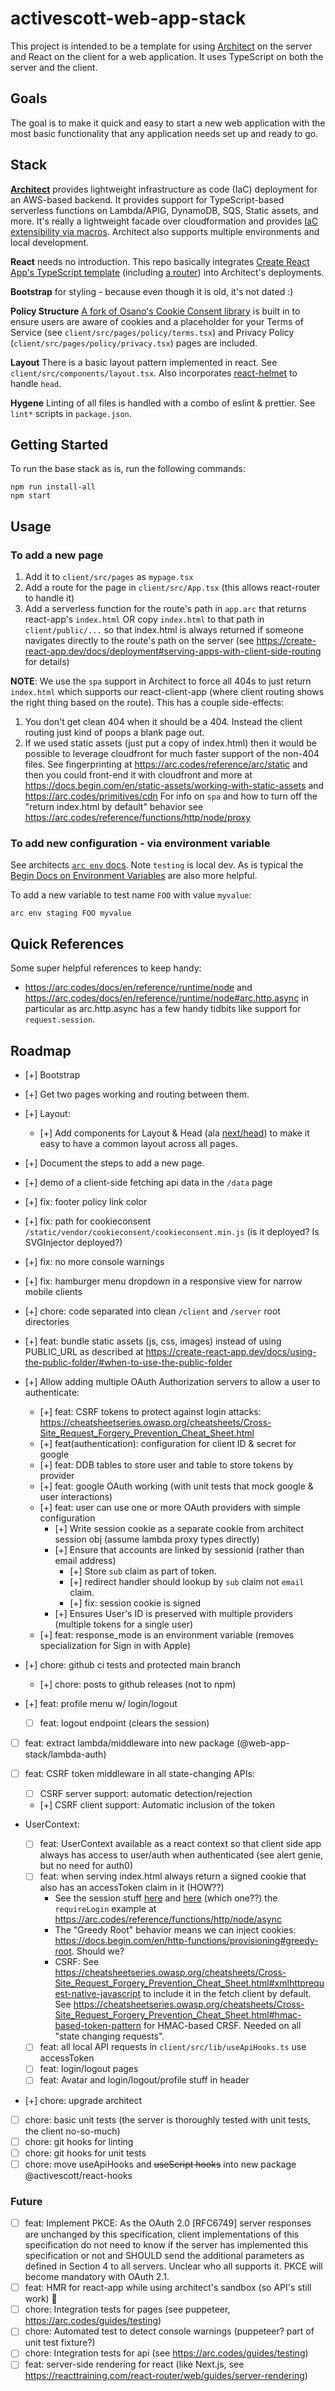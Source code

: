 # activescott-web-app-stack

This project is intended to be a template for using [Architect](https://arc.codes/) on the server and React on the client for a web application. It uses TypeScript on both the server and the client.

## Goals

The goal is to make it quick and easy to start a new web application with the most basic functionality that any application needs set up and ready to go.

## Stack

**[Architect](https://arc.codes/)** provides lightweight infrastructure as code (IaC) deployment for an AWS-based backend. It provides support for TypeScript-based serverless functions on Lambda/APIG, DynamoDB, SQS, Static assets, and more. It's really a lightweight facade over cloudformation and provides [IaC extensibility via macros](https://arc.codes/primitives/macros).
Architect also supports multiple environments and local development.

**React** needs no introduction. This repo basically integrates [Create React App's TypeScript template](https://create-react-app.dev/docs/adding-typescript/) (including [a router](https://create-react-app.dev/docs/adding-a-router)) into Architect's deployments.

**Bootstrap** for styling - because even though it is old, it's not dated :)

**Policy Structure** [A fork of Osano's Cookie Consent library](https://github.com/activescott/cookieconsent) is built in to ensure users are aware of cookies and a placeholder for your Terms of Service (see `client/src/pages/policy/terms.tsx`) and Privacy Policy (`client/src/pages/policy/privacy.tsx`) pages are included.

**Layout** There is a basic layout pattern implemented in react. See `client/src/components/layout.tsx`. Also incorporates [react-helmet](https://github.com/nfl/react-helmet) to handle `head`.

**Hygene** Linting of all files is handled with a combo of eslint & prettier. See `lint*` scripts in `package.json`.

## Getting Started

To run the base stack as is, run the following commands:

    npm run install-all
    npm start

## Usage

### To add a new page

1. Add it to `client/src/pages` as `mypage.tsx`
2. Add a route for the page in `client/src/App.tsx` (this allows react-router to handle it)
3. Add a serverless function for the route's path in `app.arc` that returns react-app's `index.html` OR copy `index.html` to that path in `client/public/...` so that index.html is always returned if someone navigates directly to the route's path on the server (see https://create-react-app.dev/docs/deployment#serving-apps-with-client-side-routing for details)

**NOTE**: We use the `spa` support in Architect to force all 404s to just return `index.html` which supports our react-client-app (where client routing shows the right thing based on the route). This has a couple side-effects:

1. You don't get clean 404 when it should be a 404. Instead the client routing just kind of poops a blank page out.
2. If we used static assets (just put a copy of index.html) then it would be possible to leverage cloudfront for much faster support of the non-404 files. See fingerprinting at https://arc.codes/reference/arc/static and then you could front-end it with cloudfront and more at https://docs.begin.com/en/static-assets/working-with-static-assets and https://arc.codes/primitives/cdn
   For info on `spa` and how to turn off the "return index.html by default" behavior see https://arc.codes/reference/functions/http/node/proxy

### To add new configuration - via environment variable

See architects [`arc env` docs](https://arc.codes/docs/en/reference/cli/env#the-arc-env-file). Note `testing` is local dev. As is typical the [Begin Docs on Environment Variables](https://docs.begin.com/en/getting-started/environments) are also more helpful.

To add a new variable to test name `FOO` with value `myvalue`:

```
arc env staging FOO myvalue
```

## Quick References

Some super helpful references to keep handy:

- https://arc.codes/docs/en/reference/runtime/node and https://arc.codes/docs/en/reference/runtime/node#arc.http.async in particular as arc.http.async has a few handy tidbits like support for `request.session`.

## Roadmap

- [+] Bootstrap
- [+] Get two pages working and routing between them.
- [+] Layout:

  - [+] Add components for Layout & Head (ala [next/head](https://nextjs.org/docs/api-reference/next/head)) to make it easy to have a common layout across all pages.

- [+] Document the steps to add a new page.

- [+] demo of a client-side fetching api data in the `/data` page
- [+] fix: footer policy link color
- [+] fix: path for cookieconsent `/static/vendor/cookieconsent/cookieconsent.min.js` (is it deployed? Is SVGInjector deployed?)
- [+] fix: no more console warnings
- [+] fix: hamburger menu dropdown in a responsive view for narrow mobile clients

- [+] chore: code separated into clean `/client` and `/server` root directories
- [+] feat: bundle static assets (js, css, images) instead of using PUBLIC_URL as described at https://create-react-app.dev/docs/using-the-public-folder/#when-to-use-the-public-folder

- [+] Allow adding multiple OAuth Authorization servers to allow a user to authenticate:

  - [+] feat: CSRF tokens to protect against login attacks: https://cheatsheetseries.owasp.org/cheatsheets/Cross-Site_Request_Forgery_Prevention_Cheat_Sheet.html
  - [+] feat(authentication): configuration for client ID & secret for google
  - [+] feat: DDB tables to store user and table to store tokens by provider
  - [+] feat: google OAuth working (with unit tests that mock google & user interactions)
  - [+] feat: user can use one or more OAuth providers with simple configuration
    - [+] Write session cookie as a separate cookie from architect session obj (assume lambda proxy types directly)
    - [+] Ensure that accounts are linked by sessionid (rather than email address)
      - [+] Store `sub` claim as part of token.
      - [+] redirect handler should lookup by `sub` claim not `email` claim.
      - [+] fix: session cookie is signed
    - [+] Ensures User's ID is preserved with multiple providers (multiple tokens for a single user)
  - [+] feat: response_mode is an environment variable (removes specialization for Sign in with Apple)

- [+] chore: github ci tests and protected main branch

  - [+] chore: posts to github releases (not to npm)

- [+] feat: profile menu w/ login/logout

  - [ ] feat: logout endpoint (clears the session)

- [ ] feat: extract lambda/middleware into new package (@web-app-stack/lambda-auth)

- [ ] feat: CSRF token middleware in all state-changing APIs:

  - [ ] CSRF server support: automatic detection/rejection
  - [+] CSRF client support: Automatic inclusion of the token

- UserContext:

  - [ ] feat: UserContext available as a react context so that client side app always has access to user/auth when authenticated (see alert genie, but no need for auth0)
  - [ ] feat: when serving index.html always return a signed cookie that also has an accessToken claim in it (HOW??)
    - See the session stuff [here](https://arc.codes/reference/functions/http/node/session) and [here](https://docs.begin.com/en/http-functions/sessions) (which one??) the `requireLogin` example at https://arc.codes/reference/functions/http/node/async
    - The "Greedy Root" behavior means we can inject cookies: https://docs.begin.com/en/http-functions/provisioning#greedy-root. Should we?
    - CSRF: See https://cheatsheetseries.owasp.org/cheatsheets/Cross-Site_Request_Forgery_Prevention_Cheat_Sheet.html#xmlhttprequest-native-javascript to include it in the fetch client by default. See https://cheatsheetseries.owasp.org/cheatsheets/Cross-Site_Request_Forgery_Prevention_Cheat_Sheet.html#hmac-based-token-pattern for HMAC-based CRSF. Needed on all "state changing requests".
  - [ ] feat: all local API requests in `client/src/lib/useApiHooks.ts` use accessToken
  - [ ] feat: login/logout pages
  - [ ] feat: Avatar and login/logout/profile stuff in header

- [+] chore: upgrade architect
- [ ] chore: basic unit tests (the server is thoroughly tested with unit tests, the client no-so-much)
- [ ] chore: git hooks for linting
- [ ] chore: git hooks for unit tests
- [ ] chore: move useApiHooks and ~~useScript hooks~~ into new package @activescott/react-hooks

### Future

- [ ] feat: Implement PKCE: As the OAuth 2.0 [RFC6749] server responses are unchanged by this specification, client implementations of this specification do not need to know if the server has implemented this specification or not and SHOULD send the additional parameters as defined in Section 4 to all servers. Unclear who all supports it. PKCE will become mandatory with OAuth 2.1.
- [ ] feat: HMR for react-app while using architect's sandbox (so API's still work) 🤔
- [ ] chore: Integration tests for pages (see puppeteer, https://arc.codes/guides/testing)
- [ ] chore: Automated test to detect console warnings (puppeteer? part of unit test fixture?)
- [ ] chore: Integration tests for api (see https://arc.codes/guides/testing)
- [ ] feat: server-side rendering for react (like Next.js, see https://reacttraining.com/react-router/web/guides/server-rendering)
